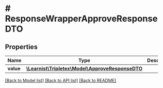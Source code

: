 # # ResponseWrapperApproveResponseDTO

## Properties

Name | Type | Description | Notes
------------ | ------------- | ------------- | -------------
**value** | [**\Learnist\Tripletex\Model\ApproveResponseDTO**](ApproveResponseDTO.md) |  | [optional]

[[Back to Model list]](../../README.md#models) [[Back to API list]](../../README.md#endpoints) [[Back to README]](../../README.md)
